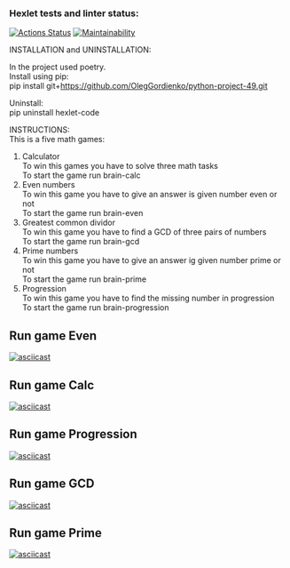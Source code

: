### Hexlet tests and linter status:
[![Actions Status](https://github.com/OlegGordienko/python-project-49/actions/workflows/hexlet-check.yml/badge.svg)](https://github.com/OlegGordienko/python-project-49/actions)
[![Maintainability](https://api.codeclimate.com/v1/badges/2883eb6d07dc1dabfc27/maintainability)](https://codeclimate.com/github/OlegGordienko/python-project-49/maintainability)

INSTALLATION and UNINSTALLATION:

In the project used poetry.  
Install using pip:  
pip install git+https://github.com/OlegGordienko/python-project-49.git

Uninstall:  
pip uninstall hexlet-code  

INSTRUCTIONS:  
This is a five math games:
1. Calculator  
To win this games you have to solve three math tasks  
To start the game run brain-calc
2. Even numbers  
To win this game you have to give an answer is given number even or not  
To start the game run brain-even
3. Greatest common dividor  
To win this game you have to find a GCD of three pairs of numbers  
To start the game run brain-gcd
4. Prime numbers  
To win this game you have to give an answer ig given number prime or not  
To start the game run brain-prime
5. Progression  
To win this game you have to find the missing number in progression  
To start the game run brain-progression

## Run game Even
[![asciicast](https://asciinema.org/a/hyG4wcC3Bu7KdiOBeCshNXhIy.svg)](https://asciinema.org/a/hyG4wcC3Bu7KdiOBeCshNXhIy)

## Run game Calc
[![asciicast](https://asciinema.org/a/FBK9da02PTr3H5EH8jylx9k7N.svg)](https://asciinema.org/a/FBK9da02PTr3H5EH8jylx9k7N)

## Run game Progression
[![asciicast](https://asciinema.org/a/8bXoI7vnUw6hWrdTT5Xsgt4nY.svg)](https://asciinema.org/a/8bXoI7vnUw6hWrdTT5Xsgt4nY)

## Run game GCD
[![asciicast](https://asciinema.org/a/KolNhsApQjpHb5KqeQBmaKxKX.svg)](https://asciinema.org/a/KolNhsApQjpHb5KqeQBmaKxKX)

## Run game Prime
[![asciicast](https://asciinema.org/a/jL9xA0VYRIalhMVcydxnVGjDN.svg)](https://asciinema.org/a/jL9xA0VYRIalhMVcydxnVGjDN)
